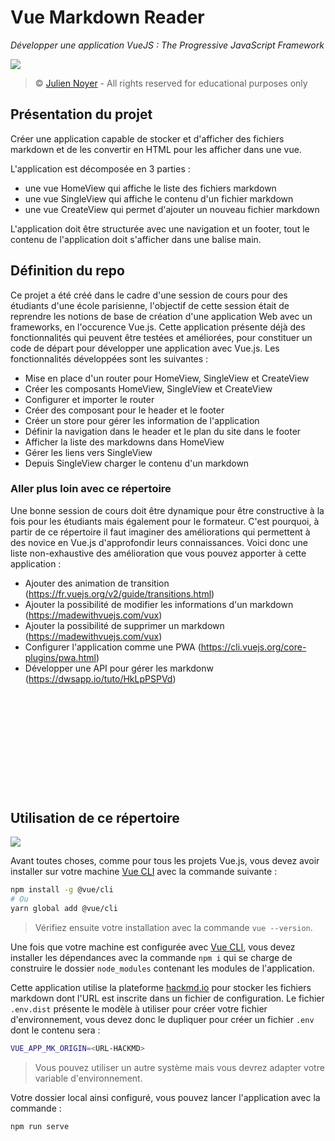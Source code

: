 # Vue Markdown Reader

*Développer une application VueJS : The Progressive JavaScript Framework*

![](https://i.imgur.com/apd0OYs.png)

> &copy; [Julien Noyer](https://www.linkedin.com/in/julien-n-21219b28/) - All rights reserved for educational purposes only

## Présentation du projet

Créer une application capable de stocker et d'afficher des fichiers markdown et de les convertir en HTML pour les afficher dans une vue.

L'application est décomposée en 3 parties :

- une vue HomeView qui affiche le liste des fichiers markdown
- une vue SingleView qui affiche le contenu d'un fichier markdown
- une vue CreateView qui permet d'ajouter un nouveau fichier markdown

L'application doit être structurée avec une navigation et un footer, tout le contenu de l'application doit s'afficher dans une balise main.

## Définition du repo

Ce projet a été créé dans le cadre d'une session de cours pour des étudiants d'une école parisienne, l'objectif de cette session était de reprendre les notions de base de création d'une application Web avec un frameworks, en l'occurence Vue.js. Cette application présente déjà des fonctionnalités qui peuvent être testées et améliorées, pour constituer un code de départ pour développer une application avec Vue.js. Les fonctionnalités développées sont les suivantes :

- Mise en place d'un router pour HomeView, SingleView et CreateView
- Créer les composants HomeView, SingleView et CreateView
- Configurer et importer le router
- Créer des composant pour le header et le footer
- Créer un store pour gérer les information de l'application
- Définir la navigation dans le header et le plan du site dans le footer
- Afficher la liste des markdowns dans HomeView
- Gérer les liens vers SingleView
- Depuis SingleView charger le contenu d'un markdown

### Aller plus loin avec ce répertoire

Une bonne session de cours doit être dynamique pour être constructive à la fois pour les étudiants mais également pour le formateur. C'est pourquoi, à partir de ce répertoire il faut imaginer des améliorations qui permettent à des novice en Vue.js d'approfondir leurs connaissances. Voici donc une liste non-exhaustive des amélioration que vous pouvez apporter à cette application : 

- Ajouter des animation de transition (https://fr.vuejs.org/v2/guide/transitions.html)
- Ajouter la possibilité de modifier les informations d'un markdown (https://madewithvuejs.com/vux)
- Ajouter la possibilité de supprimer un markdown (https://madewithvuejs.com/vux)
- Configurer l'application comme une PWA (https://cli.vuejs.org/core-plugins/pwa.html)
- Développer une API pour gérer les markdonw (https://dwsapp.io/tuto/HkLpPSPVd)

<br><br><br>
---
<br><br><br>

## Utilisation de ce répertoire

![](https://i.imgur.com/eAySYs0.png)

Avant toutes choses, comme pour tous les projets Vue.js, vous devez avoir installer sur votre machine [Vue CLI](https://cli.vuejs.org) avec la commande suivante : 

```bash
npm install -g @vue/cli
# Ou
yarn global add @vue/cli
```

> Vérifiez ensuite votre installation avec la commande `vue --version`.

Une fois que votre machine est configurée avec [Vue CLI](https://cli.vuejs.org), vous devez installer les dépendances avec la commande `npm i` qui se charge de construire le dossier `node_modules` contenant les modules de l'application.

Cette application utilise la plateforme [hackmd.io](https://hackmd.io) pour stocker les fichiers markdown dont l'URL est inscrite dans un fichier de configuration. Le fichier `.env.dist` présente le modèle à utiliser pour créer votre fichier d'environnement, vous devez donc le dupliquer pour créer un fichier `.env` dont le contenu sera : 

```bash
VUE_APP_MK_ORIGIN=<URL-HACKMD>
```

> Vous pouvez utiliser un autre système mais vous devrez adapter votre variable d'environnement.

Votre dossier local ainsi configuré, vous pouvez lancer l'application avec la commande :

```bash
npm run serve
```